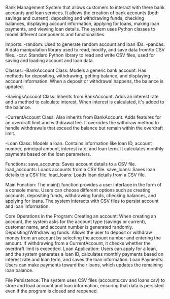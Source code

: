 Bank Management System that allows customers to interact with there bank accounts and loan services. It allows the creation of bank accounts (both savings and current), depositing and withdrawing funds, checking balances, displaying account information, applying for loans, making loan payments, and viewing loan details. The system uses Python classes to model different components and functionalities.

Imports:
-random: Used to generate random account and loan IDs.
-pandas: A data manipulation library used to read, modify, and save data from/to CSV files.
-csv: Standard Python library to read and write CSV files, used for saving and loading account and loan data.

Classes:
-BankAccount Class:
  Models a generic bank account.
  Has methods for depositing, withdrawing, getting balance, and displaying account information.
  When a deposit or withdrawal happens, the balance is updated.

-SavingsAccount Class:
  Inherits from BankAccount.
  Adds an interest rate and a method to calculate interest.
  When interest is calculated, it's added to the balance.

-CurrentAccount Class:
  Also inherits from BankAccount.
  Adds features for an overdraft limit and withdrawal fee.
  It overrides the withdraw method to handle withdrawals that exceed the balance but remain within the overdraft limit.

-Loan Class:
  Models a loan.
  Contains information like loan ID, account number, principal amount, interest rate, and loan term.
  It calculates monthly payments based on the loan parameters.

Functions:
  save_accounts: Saves account details to a CSV file.
  load_accounts: Loads accounts from a CSV file.
  save_loans: Saves loan details to a CSV file.
  load_loans: Loads loan details from a CSV file.

Main Function:
  The main() function provides a user interface in the form of a console menu. Users can choose different options such as creating accounts, depositing funds, withdrawing funds, checking balances, and applying for loans. The system interacts with CSV files to persist account and loan information.

Core Operations in the Program:
  Creating an account: When creating an account, the system asks for the account type (savings or current), customer name, and account number is generated randomly.
  Depositing/Withdrawing funds: Allows the user to deposit or withdraw money from an account by selecting the account number and entering the amount. If withdrawing from a       CurrentAccount, it checks whether the overdraft limit is exceeded.
  Loan Application: Users can apply for a loan, and the system generates a loan ID, calculates monthly payments based on interest rate and loan term, and saves the loan information.
  Loan Payments: Users can make payments toward their loans, which updates the remaining loan balance.

File Persistence:
  The system uses CSV files (accounts.csv and loans.csv) to store and load account and loan information, ensuring that data is persisted even if the program is closed and reopened.
